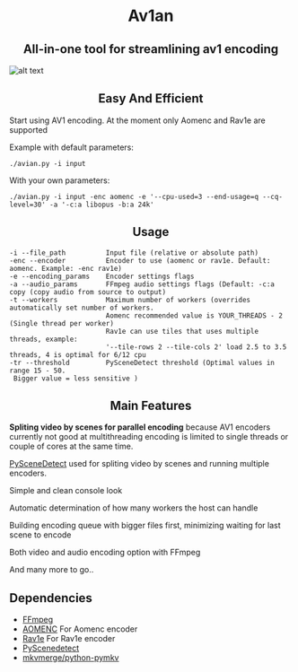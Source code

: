 
<h1 align="center">
    <br>
    Av1an
    </br>
</h1>

<h2 align="center">All-in-one tool for streamlining av1 encoding</h2>

![alt text](https://cdn.discordapp.com/attachments/665440744567472169/665760393498460196/banner.jpg)

<h2 align="center">Easy And Efficient </h2>

Start using AV1 encoding. At the moment only Aomenc and Rav1e are supported

Example with default parameters:

    ./avian.py -i input

With your own parameters:

    ./avian.py -i input -enc aomenc -e '--cpu-used=3 --end-usage=q --cq-level=30' -a '-c:a libopus -b:a 24k'

<h2 align="center">Usage</h2>

    -i --file_path          Input file (relative or absolute path)
    -enc --encoder          Encoder to use (aomenc or rav1e. Default: aomenc. Example: -enc rav1e)
    -e --encoding_params    Encoder settings flags 
    -a --audio_params       FFmpeg audio settings flags (Default: -c:a copy (copy audio from source to output)
    -t --workers            Maximum number of workers (overrides automatically set number of workers.
                            Aomenc recommended value is YOUR_THREADS - 2 (Single thread per worker)
                            Rav1e can use tiles that uses multiple threads, example:  
                            '--tile-rows 2 --tile-cols 2' load 2.5 to 3.5 threads, 4 is optimal for 6/12 cpu 
    -tr --threshold         PySceneDetect threshold (Optimal values in range 15 - 50.
     Bigger value = less sensitive )


<h2 align="center">Main Features</h2>

**Spliting video by scenes for parallel encoding** because AV1 encoders currently not good at multithreading encoding is limited to single threads or couple of cores at the same time.

[PySceneDetect](https://pyscenedetect.readthedocs.io/en/latest/) used for spliting video by scenes and running multiple encoders.

Simple and clean console look

Automatic determination of how many workers the host can handle

Building encoding queue with bigger files first, minimizing waiting for last scene to encode

Both video and audio encoding option with FFmpeg

And many more to go..

## Dependencies

* [FFmpeg](https://ffmpeg.org/download.html)
* [AOMENC](https://aomedia.googlesource.com/aom/) For Aomenc encoder
* [Rav1e](https://github.com/xiph/rav1e) For Rav1e encoder
* [PyScenedetect](https://pyscenedetect.readthedocs.io/en/latest/) 
* [mkvmerge/python-pymkv](https://pypi.org/project/pymkv/)
